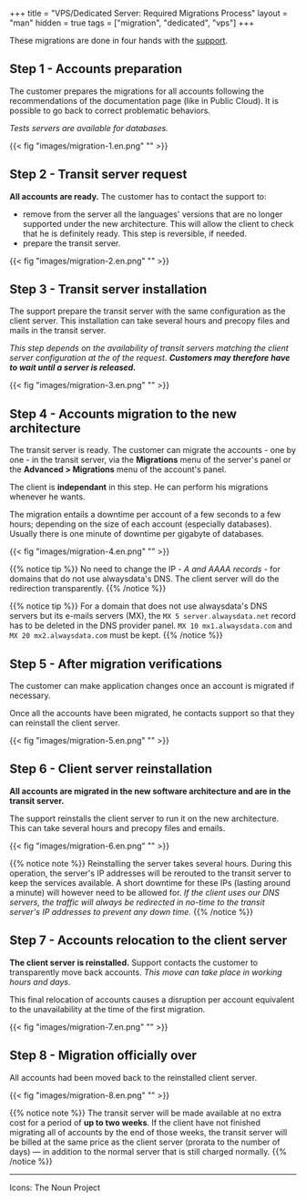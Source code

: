 +++
title = "VPS/Dedicated Server: Required Migrations Process"
layout = "man"
hidden = true
tags = ["migration", "dedicated", "vps"]
+++

These migrations are done in four hands with the [support](https://admin.alwaysdata.com/support/).

## Step 1 - Accounts preparation
The customer prepares the migrations for all accounts following the recommendations of the documentation page (like in Public Cloud). It is possible to go back to correct problematic behaviors.

*Tests servers are available for databases.*

{{< fig "images/migration-1.en.png" "" >}}

## Step 2 - Transit server request
**All accounts are ready.** The customer has to contact the support to:

- remove from the server all the languages' versions that are no longer supported under the new architecture. This will allow the client to check that he is definitely ready. This step is reversible, if needed.
- prepare the transit server.

{{< fig "images/migration-2.en.png" "" >}}

## Step 3 - Transit server installation
The support prepare the transit server with the same configuration as the client server. This installation can take several hours and precopy files and mails in the transit server.

*This step depends on the availability of transit servers matching the client server configuration at the of the request. __Customers may therefore have to wait until a server is released.__*

{{< fig "images/migration-3.en.png" "" >}}

## Step 4 - Accounts migration to the new architecture
The transit server is ready. The customer can migrate the accounts - one by one - in the transit server, via the **Migrations** menu of the server's panel or the **Advanced > Migrations** menu of the account's panel.

The client is **independant** in this step. He can perform his migrations whenever he wants.

The migration entails a downtime per account of a few seconds to a few hours; depending on the size of each account (especially databases). Usually there is one minute of downtime per gigabyte of databases.

{{< fig "images/migration-4.en.png" "" >}}

{{% notice tip %}}
No need to change the IP - *A and AAAA records* - for domains that do not use alwaysdata's DNS. The client server will do the redirection transparently.
{{% /notice %}}

{{% notice tip %}}
For a domain that does not use alwaysdata's DNS servers but its e-mails servers (MX), the `MX 5 server.alwaysdata.net` record has to be deleted in the DNS provider panel. `MX 10 mx1.alwaysdata.com` and `MX 20 mx2.alwaysdata.com` must be kept.
{{% /notice %}}

## Step 5 - After migration verifications
The customer can make application changes once an account is migrated if necessary.

Once all the accounts have been migrated, he contacts support so that they can reinstall the client server.

{{< fig "images/migration-5.en.png" "" >}}

## Step 6 - Client server reinstallation
**All accounts are migrated in the new software architecture and are in the transit server.**

The support reinstalls the client server to run it on the new architecture. This can take several hours and precopy files and emails.

{{< fig "images/migration-6.en.png" "" >}}

{{% notice note %}}
Reinstalling the server takes several hours. During this operation, the server's IP addresses will be rerouted to the transit server to keep the services available. A short downtime for these IPs (lasting around a minute) will however need to be allowed for. *If the client uses our DNS servers, the traffic will always be redirected in no-time to the transit server's IP addresses to prevent any down time.*
{{% /notice %}}

## Step 7 - Accounts relocation to the client server
**The client server is reinstalled.** Support contacts the customer to transparently move back accounts. *This move can take place in working hours and days*.

This final relocation of accounts causes a disruption per account equivalent to the unavailability at the time of the first migration.

{{< fig "images/migration-7.en.png" "" >}}

## Step 8 - Migration officially over
All accounts had been moved back to the reinstalled client server.

{{< fig "images/migration-8.en.png" "" >}}

{{% notice note %}}
The transit server will be made available at no extra cost for a period of **up to two weeks**. If the client have not finished migrating all of accounts by the end of those weeks, the transit server will be billed at the same price as the client server (prorata to the number of days) — in addition to the normal server that is still charged normally.
{{% /notice %}}

---
Icons: The Noun Project

